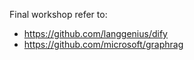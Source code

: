 Final workshop refer to:
- https://github.com/langgenius/dify
- https://github.com/microsoft/graphrag
